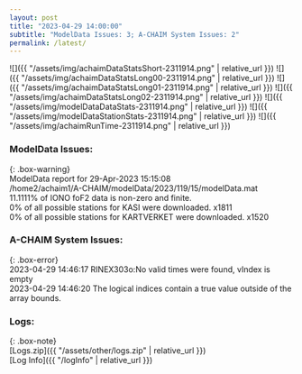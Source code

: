 ```yaml
---
layout: post
title: "2023-04-29 14:00:00"
subtitle: "ModelData Issues: 3; A-CHAIM System Issues: 2"
permalink: /latest/
---
```


![]({{ "/assets/img/achaimDataStatsShort-2311914.png" | relative_url }})
![]({{ "/assets/img/achaimDataStatsLong00-2311914.png" | relative_url }})
![]({{ "/assets/img/achaimDataStatsLong01-2311914.png" | relative_url }})
![]({{ "/assets/img/achaimDataStatsLong02-2311914.png" | relative_url }})
![]({{ "/assets/img/modelDataDataStats-2311914.png" | relative_url }})
![]({{ "/assets/img/modelDataStationStats-2311914.png" | relative_url }})
![]({{ "/assets/img/achaimRunTime-2311914.png" | relative_url }})


### ModelData Issues:  
  
{: .box-warning}  
 ModelData report for 29-Apr-2023 15:15:08   
 /home2/achaim1/A-CHAIM/modelData/2023/119/15/modelData.mat   
 11.1111% of IONO foF2 data is non-zero and finite.   
 0% of all possible stations for KASI were downloaded. x1811   
 0% of all possible stations for KARTVERKET were downloaded. x1520   
  
### A-CHAIM System Issues:  
  
{: .box-error}  
2023-04-29 14:46:17 RINEX303o:No valid times were found, vIndex is empty  
2023-04-29 14:46:20 The logical indices contain a true value outside of the array bounds.  

### Logs:  
  
{: .box-note}  
[Logs.zip]({{ "/assets/other/logs.zip" | relative_url }})  
[Log Info]({{ "/logInfo" | relative_url }})  
